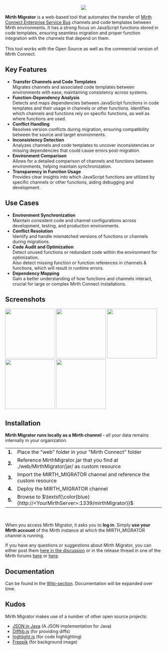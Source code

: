 <p align="center"><img src="https://github.com/user-attachments/assets/7d9cabf1-b4d2-4e32-8b40-3a579f398b72"></p>
<b>Mirth Migrator</b> is a web-based tool that automates the transfer of <a href="https://www.nextgen.com/solutions/interoperability/mirth-integration-engine/mirth-connect-downloads" target="_blank">Mirth Connect Enterprise Service Bus</a> channels and code templates between Mirth environments. It has a strong focus on JavaScript functions stored in code templates, ensuring seamless migration and proper function integration with the channels that depend on them. <br/>
<br/>
This tool works with the Open Source as well as the commercial version of Mirth Connect.

<h2>Key Features</h2>
<ul>
  <li><b>Transfer Channels and Code Templates</b><br/>Migrates channels and associated code templates between environments with ease, maintaining consistency across systems. </li>
  <li><b>Function-Dependency Analysis</b><br/>Detects and maps dependencies between JavaScript functions in code templates and their usage in channels or other functions.
Identifies which channels and functions rely on specific functions, as well as where functions are used. </li>
  <li><b>Conflict Handling</b><br/>Resolves version conflicts during migration, ensuring compatibility between the source and target environments. </li>
  <li><b>Inconsistency Detection</b><br/>Analyzes channels and code templates to uncover inconsistencies or missing dependencies that could cause errors post-migration. </li>
  <li><b>Environment Comparison</b><br/>Allows for a detailed comparison of channels and functions between environments, helping maintain synchronization. </li>
<li><b>Transparency in Function Usage</b><br/>Provides clear insights into which JavaScript functions are utilized by specific channels or other functions, aiding debugging and development.</li>
</ul>

<h2>Use Cases</h2>
  <ul>
  <li><b>Environment Synchronization</b><br/>Maintain consistent code and channel configurations across development, testing, and production environments. </li>
  <li><b>Conflict Resolution</b><br/>Identify and handle mismatched versions of functions or channels during migrations. </li>
  <li><b>Code Audit and Optimization</b><br/>Detect unused functions or redundant code within the environment for optimization.<br/>Also detect missing function or function references in channels & functions, which will result in runtime errors.</li>
  <li><b>Dependency Mapping</b><br/>Gain a better understanding of how functions and channels interact, crucial for large or complex Mirth Connect installations. </li>
  </ul>
  
<h2>Screenshots</h2>
  <kbd><img src="https://github.com/odoodo/Mirth-Migrator/assets/61003874/01fb4697-c3b1-4927-83b5-3880f2cad292" width="160"></kbd>
  <kbd><img src="https://github.com/odoodo/Mirth-Migrator/assets/61003874/582d4991-04b5-4132-805d-48aee2267c80" width="160"></kbd>
  <kbd><img src="https://github.com/odoodo/Mirth-Migrator/assets/61003874/0858502d-2135-4674-bdac-e784ab8fc1af" width="160"></kbd>
  <kbd><img src="https://github.com/odoodo/Mirth-Migrator/assets/61003874/d6752f34-d959-46cf-bbc8-e744b9284a47" width="160"></kbd>
  <kbd><img src="https://github.com/odoodo/Mirth-Migrator/assets/61003874/9ba37e59-896c-4fb0-897c-2f133880d82f" width="160"></kbd>

<h2>Installation</h2>

<b>Mirth Migrator runs locally as a Mirth channel</b> - all your data remains internally in your organization.

<table>
  <tr><td><b>1.</b></td><td>Place the "web" folder in your "Mirth Connect" folder</td></tr>
  <tr><td><b>2.</b></td><td>Reference MirthMigrator.jar that you find at ./web/MirthMigrator/jar/ as custom resource</td></tr>
  <tr><td><b>3.</b></td><td>Import the MIRTH_MIGRATOR channel and reference the custom resource</td></tr>
  <tr><td><b>4.</b></td><td>Deploy the MIRTH_MIGRATOR channel</td></tr>
  <tr><td><b>5.</b></td><td>Browse to $\textsf{\color{blue}{http://&lt;YourMirthServer&gt;:1339/mirthMigrator}}$</td></tr>
</table><br/>

When you access Mirth Migrator, it asks you to <b>log in</b>. Simply <b>use your Mirth account</b> of the Mirth instance at which the MIRTH_MIGRATOR channel is running.

If you have any questions or suggestions about Mirth Migrator, you can either post them <a href='https://github.com/odoodo/Mirth-Migrator/discussions'>here in the discussion</a> or in the release thread in one of the Mirth forums <a href='https://forums.mirthproject.io/forum/mirth-connect/support/185227-release-mirth-migrator'>here</a> or <a href='https://github.com/nextgenhealthcare/connect/discussions/6345'>here</a>.

<h2>Documentation</h2>
Can be found in the <a href="https://github.com/odoodo/Mirth-Migrator/discussions/15">Wiki-section</a>. Documentation will be expanded over time.

<h2>Kudos</h2>
Mirth Migrator makes use of a number of other open source projects:
<ul>
<li><a href="https://github.com/stleary/JSON-java" target="_blank">JSON in Java</a> (A JSON implementation for Java)</li>
<li><a href="https://github.com/qiao/difflib.js/" target="_blank">Difflib.js</a> (for providing diffs)</li>
<li><a href="https://highlightjs.org/" target="_blank">highlight.js</a> (for code highlighting)</li>
<li><a href="https://www.freepik.com/" target="_blank">Freepik</a> (for background image)</li>
</ul>


